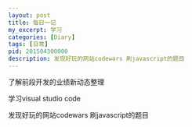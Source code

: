 ```yaml
---
layout: post
title: 每日一记
my_excerpt: 学习
categories: [Diary]
tags: [日常]
pid: 201504300000
description: 发现好玩的网站codewars 刷javascript的题目
---
```


了解前段开发的业绩新动态整理

学习visual studio code

发现好玩的网站codewars 刷javascript的题目
